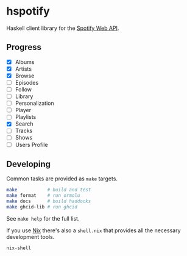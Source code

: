 # hspotify

<!-- TODO: build badge -->

Haskell client library for the [Spotify Web API](https://developer.spotify.com/documentation/web-api/).

## Progress

- [x] Albums
- [x] Artists
- [x] Browse
- [ ] Episodes
- [ ] Follow
- [ ] Library
- [ ] Personalization
- [ ] Player
- [ ] Playlists
- [x] Search
- [ ] Tracks
- [ ] Shows
- [ ] Users Profile

## Developing

Common tasks are provided as `make` targets.

```bash
make           # build and test
make format    # run ormolu
make docs      # build haddocks
make ghcid-lib # run ghcid
```

See `make help` for the full list.

If you use [Nix](https://nixos.org/nix/) there's also a `shell.nix` that
provides all the necessary development tools.

```bash
nix-shell
```
